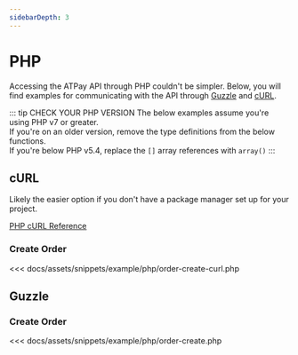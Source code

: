 ```yaml
---
sidebarDepth: 3
---
```

# PHP
Accessing the ATPay API through PHP couldn't be simpler. 
Below, you will find examples for communicating with the API through [Guzzle](#guzzle) and [cURL](#curl).

::: tip CHECK YOUR PHP VERSION
The below examples assume you're using PHP v7 or greater. <br>
If you're on an older version, remove the type definitions from the below functions. <br>
If you're below PHP v5.4, replace the `[]` array references with `array()` 
:::

## cURL
Likely the easier option if you don't have a package manager set up for your project.

[PHP cURL Reference](http://php.net/manual/ro/book.curl.php)
### Create Order
<<< docs/assets/snippets/example/php/order-create-curl.php

## Guzzle
### Create Order
<<< docs/assets/snippets/example/php/order-create.php